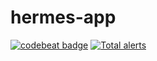 # hermes-app
[![codebeat badge](https://codebeat.co/badges/37f7b17f-07b8-4346-95f6-badd5be02056)](https://codebeat.co/projects/github-com-project-hermes-hermes-app-master)
[![Total alerts](https://img.shields.io/lgtm/alerts/g/project-hermes/hermes-app.svg?logo=lgtm&logoWidth=18)](https://lgtm.com/projects/g/project-hermes/hermes-app/alerts/)
